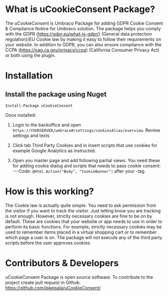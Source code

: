 # What is uCookieConsent Package?
The uCookieConsent is Umbraco Package for adding GDPR Cookie Consent & Compliance Notice for Umbraco solution. The package helps you comply with the GDPR (https://gdpr.eu/what-is-gdpr/) (General data protection regulation)/EU Cookie law by making it easy to follow their requirements on your website. In addition to GDPR, you can also ensure compliance with the CCPA (https://oag.ca.gov/privacy/ccpa) (California Consumer Privacy Act) or both using the plugin.

# Installation
## Install the package using Nuget

``` Install-Package uCookieConsent ```

Once installed:
1. Login to the backoffice and open `https://YOURSERVER/umbraco#/settings/cookiesAlias/overview`. Review settings and texts

2. Click tab Third Party Cookies and in insert scripts that use cookies for example Google Analytics as instructed.  

3. Open you master page and add following partial views. You need these for adding cookie dialog and scripts that needs to pass cookie consent:
  ---Code: `@Html.Action("Body", "CookieBanner")` after your <body> -tag. 


# How is this working?
The Cookie law is actually quite simple. You need to ask permission from the visitor if you want to track the visitor. Just letting know you are tracking is not enough. However, strictly necessary cookies are fine to be on by default. These are cookies that your website or app needs to use in order to perform its basic functions. For example, strictly necessary cookies may be used to remember items placed in a virtual shopping cart or to remember which page a user is on.
The package will not execute any of the third party scripts before the user approves cookies. 

# Contributors & Developers
uCookieConsent Package is open source software. To contribute to the project create pull request in Github. https://github.com/jpkeisala/uCookieConsent/
